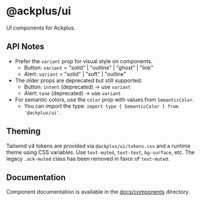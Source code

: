 # @ackplus/ui

UI components for Ackplus.

## API Notes

- Prefer the `variant` prop for visual style on components.
  - Button: `variant` = "solid" | "outline" | "ghost" | "link"
  - Alert: `variant` = "solid" | "soft" | "outline"
- The older props are deprecated but still supported:
  - Button: `intent` (deprecated) → use `variant`
  - Alert: `tone` (deprecated) → use `variant`
- For semantic colors, use the `color` prop with values from `SemanticColor`.
  - You can import the type: `import type { SemanticColor } from '@ackplus/ui'`.

## Theming

Tailwind v4 tokens are provided via `@ackplus/ui/tokens.css` and a runtime theme using CSS variables. Use `text-muted`, `text-text`, `bg-surface`, etc. The legacy `.ack-muted` class has been removed in favor of `text-muted`.

## Documentation

Component documentation is available in the [docs/components](../../docs/components) directory.
